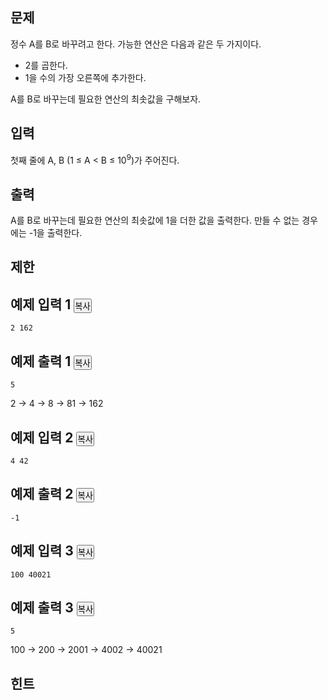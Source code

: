 
<div class="headline">
<h2>문제</h2>
</div>
<div id="problem_description" class="problem-text">
<p>정수 A를 B로 바꾸려고 한다. 가능한 연산은 다음과 같은 두 가지이다.</p>
<ul>
<li>2를 곱한다.</li>
<li>1을 수의 가장 오른쪽에 추가한다.&nbsp;</li>
</ul>
<p>A를 B로 바꾸는데 필요한 연산의 최솟값을 구해보자.</p>
</div>

<div class="headline">
<h2>입력</h2>
</div>
<div id="problem_input" class="problem-text">
<p>첫째 줄에 A, B (1 ≤ A &lt; B ≤ 10<sup>9</sup>)가 주어진다.</p>
</div>

<div class="headline">
<h2>출력</h2>
</div>
<div id="problem_output" class="problem-text">
<p>A를 B로 바꾸는데 필요한 연산의 최솟값에 1을 더한 값을 출력한다. 만들 수 없는 경우에는 -1을 출력한다.</p>
</div>

<div class="headline">
<h2>제한</h2>
</div>
<div id="problem_limit" class="problem-text">
</div>

<div class="headline">
<h2>예제 입력 1
<button type="button" class="btn btn-link copy-button" style="padding: 0px;" data-clipboard-target="#sample-input-1">복사</button>
</h2>
</div>

```
2 162
```

<div class="headline">
<h2>예제 출력 1
<button type="button" class="btn btn-link copy-button" style="padding: 0px;" data-clipboard-target="#sample-output-1">복사</button>
</h2>
</div>

```
5
```

<div id="problem_sample_explain_1" class="problem-text">
<p>2&nbsp;→ 4&nbsp;→ 8&nbsp;→ 81&nbsp;→ 162</p>
</div>

<div class="headline">
<h2>예제 입력 2
<button type="button" class="btn btn-link copy-button" style="padding: 0px;" data-clipboard-target="#sample-input-2">복사</button>
</h2>
</div>

```
4 42
```

<div class="headline">
<h2>예제 출력 2
<button type="button" class="btn btn-link copy-button" style="padding: 0px;" data-clipboard-target="#sample-output-2">복사</button>
</h2>
</div>

```
-1
```

<div class="headline">
<h2>예제 입력 3
<button type="button" class="btn btn-link copy-button" style="padding: 0px;" data-clipboard-target="#sample-input-3">복사</button>
</h2>
</div>

```
100 40021
```

<div class="headline">
<h2>예제 출력 3
<button type="button" class="btn btn-link copy-button" style="padding: 0px;" data-clipboard-target="#sample-output-3">복사</button>
</h2>
</div>

```
5
```

<div id="problem_sample_explain_3" class="problem-text">
<p>100&nbsp;→ 200&nbsp;→ 2001&nbsp;→ 4002&nbsp;→ 40021</p>
</div>

<div class="headline">
<h2>힌트</h2>
</div>
<div id="problem_hint" class="problem-text">
</div>

